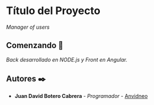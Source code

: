 # Título del Proyecto

_Manager of users_

## Comenzando 🚀

_Back desarrollado en NODE.js y Front en Angular._

## Autores ✒️

* **Juan David Botero Cabrera** - *Programador* - [Anvidneo](https://github.com/anvidneo)
